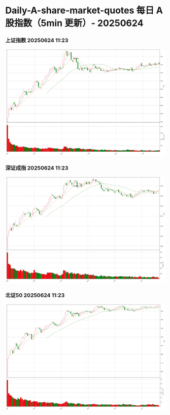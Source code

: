 
# Daily-A-share-market-quotes 每日 A 股指数（5min 更新）- 20250624

### 上证指数 20250624 11:23
![](./fig/2025/6/20250624-sh000001.png)

### 深证成指 20250624 11:23
![](./fig/2025/6/20250624-sz399001.png)

### 北证50 20250624 11:23
![](./fig/2025/6/20250624-bj899050.png)
